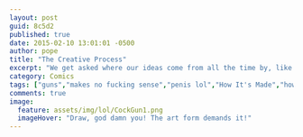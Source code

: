 ```yaml
---
layout: post
guid: 8c5d2
published: true
date: 2015-02-10 13:01:01 -0500
author: pope
title: "The Creative Process"
excerpt: "We get asked where our ideas come from all the time by, like no one ever. But you\'re going to find out anyway, so suck it up and get your doodlin\' pad ready, because, man have we cooked up a good one to share."
category: Comics
tags: ["guns","makes no fucking sense","penis lol","How It's Made","how to be a professional internet artist","hangovers"]
comments: true 
image:
  feature: assets/img/lol/CockGun1.png
  imageHover: "Draw, god damn you! The art form demands it!"
---
```


